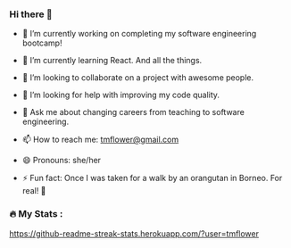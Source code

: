 ### Hi there 👋

- 🔭 I’m currently working on completing my software engineering bootcamp!

- 🌱 I’m currently learning React. And all the things.

- 👯 I’m looking to collaborate on a project with awesome people.

- 🤔 I’m looking for help with improving my code quality.

- 💬 Ask me about changing careers from teaching to software engineering.

- 📫 How to reach me: tmflower@gmail.com

- 😄 Pronouns: she/her

- ⚡ Fun fact: Once I was taken for a walk by an orangutan in Borneo. For real! 🦧 

### :fire: My Stats :

https://github-readme-streak-stats.herokuapp.com/?user=tmflower
